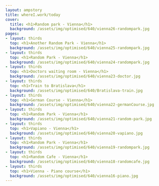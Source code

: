 ```yaml
---
layout: ampstory
title: whereI.work/today
cover:
  title: <h1>Random park - Vienna</h1>
  background: /assets/img/optimised/640/vienna26-randompark.jpg
pages: 
- layout: thirds
  top: <h1>Another Random Park - Vienna</h1>
  background: /assets/img/optimised/640/vienna25-randompark.jpg
- layout: thirds
  top: <h1>Random Park - Vienna</h1>
  background: /assets/img/optimised/640/vienna24-randompark.jpg
- layout: thirds
  top: <h1>Doctors waiting room - Vienna</h1>
  background: /assets/img/optimised/640/vienna23-doctor.jpg
- layout: thirds
  top: <h1>Train to Bratislava</h1>
  background: /assets/img/optimised/640/Bratislava-train.jpg
- layout: thirds
  top: <h1>German Course - Vienna</h1>
  background: /assets/img/optimised/640/vienna22-germanCourse.jpg
- layout: thirds
  top: <h1>Random Park - Vienna</h1>
  background: /assets/img/optimised/640/vienna21-random-park.jpg
- layout: thirds
  top: <h1>Vapiano - Vienna</h1>
  background: /assets/img/optimised/640/vienna20-vapiano.jpg
- layout: thirds
  top: <h1>Random Park - Vienna</h1>
  background: /assets/img/optimised/640/vienna19-randompark.jpg
- layout: thirds
  top: <h1>Random Cafe - Vienna</h1>
  background: /assets/img/optimised/640/vienna18-randomcafe.jpg
- layout: thirds
  top: <h1>Vienna - Piano course</h1>
  background: /assets/img/optimised/640/vienna16-piano.jpg
---
```

